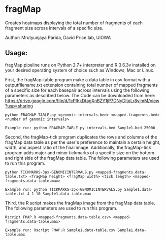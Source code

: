# fragMap
Creates heatmaps displaying the total number of fragments of each fragment size across intervals of a specific size.

Author: Mrutyunjaya Parida, David Price lab, UIOWA

## Usage:
fragMap pipeline runs on Python 2.7+ interpreter and R 3.6.3v installed on your desired operating system of choice such as Windows, Mac or Linux.

First, the fragMap-table program make a data table in csv format with a outputfilename.txt extension containing total number of mapped fragments of a specific size for each basepair across intervals using the following parameters as described below. The Code can be downloaded from here: https://drive.google.com/file/d/1cPIhkDtagXnBZY1jP7DNyDltoLr8vjmM/view?usp=sharing
```
python FRAGMAP-TABLE.py <genomic-intervals.bed> <mapped-fragments.bed> <number of genomic intervals>

Example run: python FRAGMAP-TABLE.py intervals.bed Sample1.bed 25000
```

Second, the fragMap-tick program duplicates the rows and columns of the fragMap data table as per the user's preference to maintain a certain height, width, and aspect ratio of the final image. Additionally, the fragMap-tick program adds major and minor tickmarks of a specific size on the bottom and right side of the fragMap data table. The following parameters are used to run this program.
```
python TICKMARKS-3px-GENOMICINTERVALS.py <mapped-fragments.data-table.txt> <fragMap height> <fragMap width> <tick length> <mapped-fragments.data-table.max>

Example run: python TICKMARKS-3px-GENOMICINTERVALS.py Sample1.data-table.txt 4 1 10 Sample1.data-table.max
```

Third, the R script makes the fragMap image from the fragMap data table. The following parameters are used to run this program.
```
Rscript FMAP.R <mapped-fragments.data-table.csv> <mapped-fragments.data-table.max>

Example run: Rscript FMAP.R Sample1.data-table.csv Sample1.data-table.max   
```
